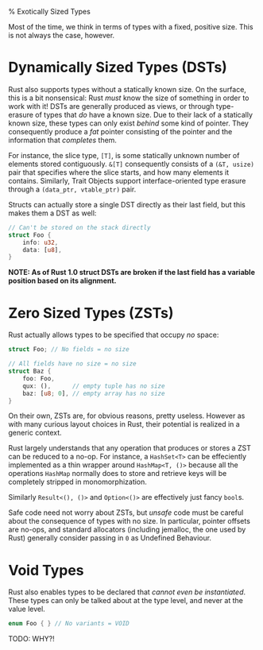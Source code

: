 % Exotically Sized Types

Most of the time, we think in terms of types with a fixed, positive size. This
is not always the case, however.





# Dynamically Sized Types (DSTs)

Rust also supports types without a statically known size. On the surface,
this is a bit nonsensical: Rust *must* know the size of something in order to
work with it! DSTs are generally produced as views, or through type-erasure
of types that *do* have a known size. Due to their lack of a statically known
size, these types can only exist *behind* some kind of pointer. They consequently
produce a *fat* pointer consisting of the pointer and the information that
*completes* them.

For instance, the slice type, `[T]`, is some statically unknown number of elements
stored contiguously. `&[T]` consequently consists of a `(&T, usize)` pair that specifies
where the slice starts, and how many elements it contains. Similarly, Trait Objects
support interface-oriented type erasure through a `(data_ptr, vtable_ptr)` pair.

Structs can actually store a single DST directly as their last field, but this
makes them a DST as well:

```rust
// Can't be stored on the stack directly
struct Foo {
    info: u32,
    data: [u8],
}
```

**NOTE: As of Rust 1.0 struct DSTs are broken if the last field has
a variable position based on its alignment.**





# Zero Sized Types (ZSTs)

Rust actually allows types to be specified that occupy *no* space:

```rust
struct Foo; // No fields = no size

// All fields have no size = no size
struct Baz {
    foo: Foo,
    qux: (), 	  // empty tuple has no size
    baz: [u8; 0], // empty array has no size
}
```

On their own, ZSTs are, for obvious reasons, pretty useless. However
as with many curious layout choices in Rust, their potential is realized in a generic
context.

Rust largely understands that any operation that produces or stores a ZST
can be reduced to a no-op. For instance, a `HashSet<T>` can be effeciently implemented
as a thin wrapper around `HashMap<T, ()>` because all the operations `HashMap` normally
does to store and retrieve keys will be completely stripped in monomorphization.

Similarly `Result<(), ()>` and `Option<()>` are effectively just fancy `bool`s.

Safe code need not worry about ZSTs, but *unsafe* code must be careful about the
consequence of types with no size. In particular, pointer offsets are no-ops, and
standard allocators (including jemalloc, the one used by Rust) generally consider
passing in `0` as Undefined Behaviour.





# Void Types

Rust also enables types to be declared that *cannot even be instantiated*. These
types can only be talked about at the type level, and never at the value level.

```rust
enum Foo { } // No variants = VOID
```

TODO: WHY?!